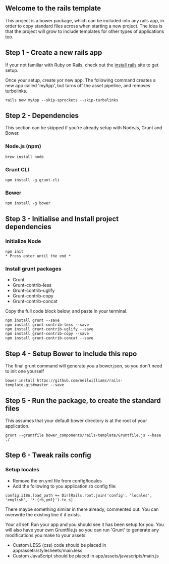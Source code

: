 ## Welcome to the rails template
This project is a bower package, which can be included into any rails app, in order to copy standard files across when starting a new project. The idea is that the project will grow to include templates for other types of applications too.

## Step 1 - Create a new rails app
If your not familiar with Ruby on Rails, check out the [install rails](http://installrails.com/) site to get setup.

Once your setup, create yor new app. The following command creates a new app called 'myApp', but turns off the asset pipeline, and removes turbolinks.

```
rails new myApp --skip-sprockets --skip-turbolinks
```

## Step 2 - Dependencies
This section can be skipped if you're already setup with NodeJs, Grunt and Bower.
### Node.js (npm)
```
brew install node
```
### Grunt CLI
```
npm install -g grunt-cli
```
### Bower
```
npm install -g bower
```

## Step 3 - Initialise and Install project dependencies
### Initialize Node
```
npm init
* Press enter until the end *
```
### Install grunt packages
* Grunt
* Grunt-contrib-less
* Grunt-contrib-uglify
* Grunt-contrib-copy
* Grunt-contrib-concat

Copy the full code block below, and paste in your terminal.
```
npm install grunt --save
npm install grunt-contrib-less --save
npm install grunt-contrib-uglify --save
npm install grunt-contrib-copy --save
npm install grunt-contrib-concat --save
```

## Step 4 - Setup Bower to include this repo
The final grunt command will generate you a bower.json, so you don't need to init one yourself
```
bower install https://github.com/neilwilliams/rails-template.git#master --save
```

## Step 5 - Run the package, to create the standard files
This assumes that your default bower directory is at the root of your application.
```
grunt --gruntfile bower_components/rails-template/Gruntfile.js --base ./
```

## Step 6 - Tweak rails config
### Setup locales
* Remove the en.yml file from config/locales
* Add the following to you application.rb config file:  
```
config.i18n.load_path += Dir[Rails.root.join('config', 'locales', 'english', '*.{rb,yml}').to_s]
```
There maybe something similar in there already, commented out. You can overwrite the existing line if it exists.

Your all set! Run your app and you should see it has been setup for you. You will also have your own Gruntfile.js so you can run 'Grunt' to generate any modifications you make to your assets.

* Custom LESS (css) code should be placed in app/assets/stylesheets/main.less
* Custom JavaScript should be placed in app/assets/javascripts/main.js